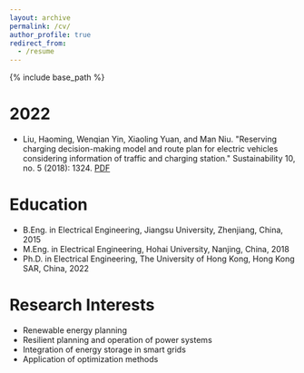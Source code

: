 ```yaml
---
layout: archive
permalink: /cv/
author_profile: true
redirect_from:
  - /resume
---
```


{% include base_path %}

2022
======
* Liu, Haoming, Wenqian Yin, Xiaoling Yuan, and Man Niu. "Reserving charging decision-making model and route plan for electric vehicles considering information of traffic and charging station." Sustainability 10, no. 5 (2018): 1324. [PDF](https://www.mdpi.com/2071-1050/10/5/1324)



Education
======
* B.Eng. in Electrical Engineering, Jiangsu University, Zhenjiang, China, 2015
* M.Eng. in Electrical Engineering, Hohai University, Nanjing, China, 2018
* Ph.D. in Electrical Engineering, The University of Hong Kong, Hong Kong SAR, China, 2022

Research Interests
======
* Renewable energy planning
* Resilient planning and operation of power systems
* Integration of energy storage in smart grids
* Application of optimization methods
